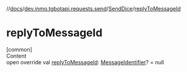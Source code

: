 //[docs](../../../index.md)/[dev.inmo.tgbotapi.requests.send](../index.md)/[SendDice](index.md)/[replyToMessageId](reply-to-message-id.md)



# replyToMessageId  
[common]  
Content  
open override val [replyToMessageId](reply-to-message-id.md): [MessageIdentifier](../../dev.inmo.tgbotapi.types/index.md#%5Bdev.inmo.tgbotapi.types%2FMessageIdentifier%2F%2F%2FPointingToDeclaration%2F%5D%2FClasslikes%2F625018081)? = null  



